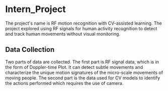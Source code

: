 # Intern_Project
The project's name is RF motion recognition with CV-assisted learning. The project explored using RF signals for human activity recognition to detect and track human movements without visual monitoring.
## Data Collection
Two parts of data are collected. The first part is RF signal data, which is in the form of Doppler-time Plot. It can detect subtle movements and characterize the unique motion signatures of the micro-scale movements of moving people. The second part is the data used for CV models to identify the actions performed which requires the use of camera.
